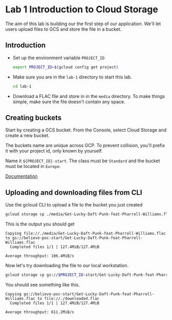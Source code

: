 # Lab 1 Introduction to Cloud Storage

The aim of this lab is building our the first step of our application. We'll let users upload files to GCS and store the file in a bucket.

## Introduction

* Set up the environment variable `PROJECT_ID`

  ```bash
  export PROJECT_ID=$(gcloud config get project)
  ```

* Make sure you are in the `lab-1` directory to start this lab.

  ```bash
  cd lab-1
  ```

* Download a FLAC file and store in in the `media` directory. To make things simple, make sure the file doesn't contain any space.

## Creating buckets

Start by creating a GCS bucket. From the Console, select Cloud Storage and create a new bucket.

The buckets name are unique across GCP. To prevent collision, you'll prefix it with your project id, only known by yourself.

Name it `${PROJECT_ID}-start`. The class must be `Standard` and the bucket must be located in `Europe`.

[Documentation](https://cloud.google.com/storage/docs/creating-buckets)

## Uploading and downloading files from CLI

Use the gcloud CLI to upload a file to the bucket you just created

```bash
gcloud storage cp ./media/Get-Lucky-Daft-Punk-feat-Pharrell-Williams.flac gs://$PROJECT_ID-start/Get-Lucky-Daft-Punk-feat-Pharrell-Williams.flac
```

This is the output you should get

```
Copying file://./media/Get-Lucky-Daft-Punk-feat-Pharrell-Williams.flac to gs://believe-poc-start/Get-Lucky-Daft-Punk-feat-Pharrell-Williams.flac
  Completed files 1/1 | 127.4MiB/127.4MiB

Average throughput: 106.4MiB/s
```

Now let's try downloading the file to our local workstation.

```bash
gcloud storage cp gs://$PROJECT_ID-start/Get-Lucky-Daft-Punk-feat-Pharrell-Williams.flac ./downloaded.flac
```

You should see something like this.

```
Copying gs://believe-poc-start/Get-Lucky-Daft-Punk-feat-Pharrell-Williams.flac to file://./downloaded.flac
  Completed files 1/1 | 127.4MiB/127.4MiB

Average throughput: 611.2MiB/s
```
